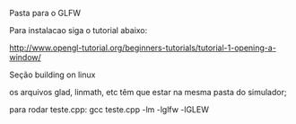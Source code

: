 Pasta para o GLFW



Para instalacao siga o tutorial abaixo:

http://www.opengl-tutorial.org/beginners-tutorials/tutorial-1-opening-a-window/

Seção building on linux

os arquivos glad, linmath, etc têm que estar na mesma pasta do simulador;


para rodar teste.cpp: gcc teste.cpp -lm -lglfw -lGLEW
